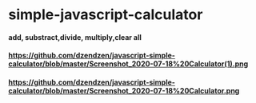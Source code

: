 # simple-javascript-calculator
#### add, substract,divide, multiply,clear all

#### https://github.com/dzendzen/javascript-simple-calculator/blob/master/Screenshot_2020-07-18%20Calculator(1).png

#### https://github.com/dzendzen/javascript-simple-calculator/blob/master/Screenshot_2020-07-18%20Calculator.png

